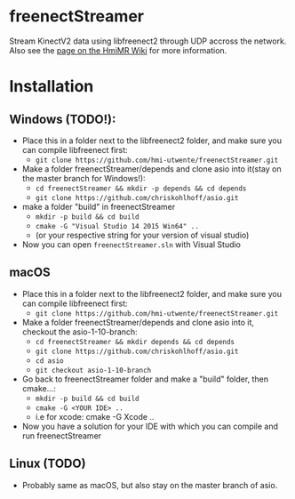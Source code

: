 # freenectStreamer

Stream KinectV2 data using libfreenect2 through UDP accross the network.
Also see the [page on the HmiMR Wiki](https://github.com/hmi-utwente/HmiMixedRealityWiki/wiki/Streaming-Kinect-Data) for more information.

# Installation

## Windows (TODO!):
 - Place this in a folder next to the libfreenect2 folder, and make sure you can compile libfreenect first:
   - `git clone https://github.com/hmi-utwente/freenectStreamer.git`
 - Make a folder freenectStreamer/depends and clone asio into it(stay on the master branch for Windows!):
   - `cd freenectStreamer && mkdir -p depends && cd depends`
   - `git clone https://github.com/chriskohlhoff/asio.git`
 - make a folder "build" in freenectStreamer
   - `mkdir -p build && cd build`
   - `cmake -G "Visual Studio 14 2015 Win64" ..` 
   - (or your respective string for your version of visual studio)
 - Now you can open `freenectStreamer.sln` with Visual Studio

## macOS
 - Place this in a folder next to the libfreenect2 folder, and make sure you can compile libfreenect first:
   - `git clone https://github.com/hmi-utwente/freenectStreamer.git`
 - Make a folder freenectStreamer/depends and clone asio into it, checkout the asio-1-10-branch:
   - `cd freenectStreamer && mkdir depends && cd depends`
   - `git clone https://github.com/chriskohlhoff/asio.git`
   - `cd asio`
   - `git checkout asio-1-10-branch`
 - Go back to freenectStreamer folder and make a "build" folder, then cmake...:
   - `mkdir -p build && cd build`
   - `cmake -G <YOUR IDE> ..` 
   - i.e for xcode: cmake -G Xcode ..
 - Now you have a solution for your IDE with which you can compile and run freenectStreamer

## Linux (TODO)
 - Probably same as macOS, but also stay on the master branch of asio.
